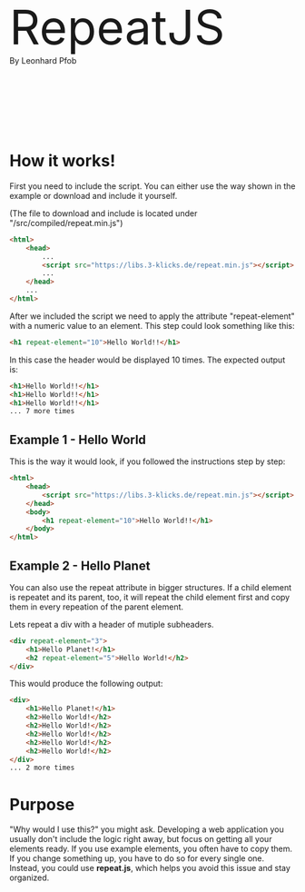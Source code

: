 <div style="padding: 8em 0">
    <div style="font-size:6em">
        RepeatJS
    </div>
    <span>
        By Leonhard Pfob
    </span>
</div>

# How it works!

First you need to include the script. You can either use the way shown in the example or download and include it yourself. 

(The file to download and include is located under "/src/compiled/repeat.min.js")

```html
<html>
    <head>
        ...
        <script src="https://libs.3-klicks.de/repeat.min.js"></script>
        ...
    </head>
    ...
</html>
```

After we included the script we need to apply the attribute "repeat-element" with a numeric value to an element. This step could look something like this:

```html
<h1 repeat-element="10">Hello World!!</h1>
```

In this case the header would be displayed 10 times. The expected output is:

```html
<h1>Hello World!!</h1>
<h1>Hello World!!</h1>
<h1>Hello World!!</h1>
... 7 more times
```

## Example 1 - Hello World

This is the way it would look, if you followed the instructions step by step:

```html
<html>
    <head>
        <script src="https://libs.3-klicks.de/repeat.min.js"></script>
    </head>
    <body>
        <h1 repeat-element="10">Hello World!!</h1>
    </body>
</html>
```

## Example 2 - Hello Planet

You can also use the repeat attribute in bigger structures. If a child element is repeatet and its parent, too, it will repeat the child element first and copy them in every repeation of the parent element.

Lets repeat a div with a header of mutiple subheaders.

```html
<div repeat-element="3">
    <h1>Hello Planet!</h1>
    <h2 repeat-element="5">Hello World!</h2>
</div>
```

This would produce the following output:

```html
<div>
    <h1>Hello Planet!</h1>
    <h2>Hello World!</h2>
    <h2>Hello World!</h2>
    <h2>Hello World!</h2>
    <h2>Hello World!</h2>
    <h2>Hello World!</h2>
</div>
... 2 more times
```

# Purpose

"Why would I use this?" you might ask. Developing a web application you usually don't include the logic right away, but focus on getting all your elements ready. If you use example elements, you often have to copy them. If you change something up, you have to do so for every single one. Instead, you could use **repeat.js**, which helps you avoid this issue and stay organized.






